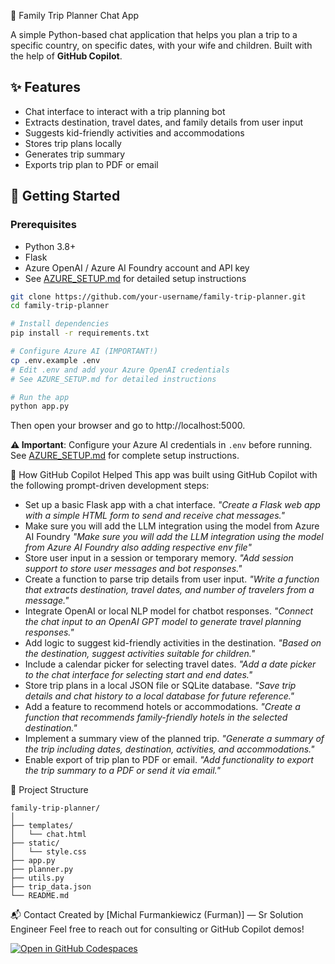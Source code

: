 🧳 Family Trip Planner Chat App

A simple Python-based chat application that helps you plan a trip to a specific country, on specific dates, with your wife and children. Built with the help of **GitHub Copilot**.

## ✨ Features

- Chat interface to interact with a trip planning bot
- Extracts destination, travel dates, and family details from user input
- Suggests kid-friendly activities and accommodations
- Stores trip plans locally
- Generates trip summary
- Exports trip plan to PDF or email

## 🚀 Getting Started

### Prerequisites

- Python 3.8+
- Flask
- Azure OpenAI / Azure AI Foundry account and API key
- See [AZURE_SETUP.md](AZURE_SETUP.md) for detailed setup instructions

```bash
git clone https://github.com/your-username/family-trip-planner.git
cd family-trip-planner

# Install dependencies
pip install -r requirements.txt

# Configure Azure AI (IMPORTANT!)
cp .env.example .env
# Edit .env and add your Azure OpenAI credentials
# See AZURE_SETUP.md for detailed instructions

# Run the app
python app.py
```

Then open your browser and go to http://localhost:5000.

**⚠️ Important**: Configure your Azure AI credentials in `.env` before running. See [AZURE_SETUP.md](AZURE_SETUP.md) for complete setup instructions.

🧠 How GitHub Copilot Helped
This app was built using GitHub Copilot with the following prompt-driven development steps:
- Set up a basic Flask app with a chat interface.
_"Create a Flask web app with a simple HTML form to send and receive chat messages."_
- Make sure you will add the LLM integration using the model from Azure AI Foundry
_"Make sure you will add the LLM integration using the model from Azure AI Foundry also adding respective env file"_
- Store user input in a session or temporary memory.
_"Add session support to store user messages and bot responses."_
- Create a function to parse trip details from user input.
_"Write a function that extracts destination, travel dates, and number of travelers from a message."_
- Integrate OpenAI or local NLP model for chatbot responses.
_"Connect the chat input to an OpenAI GPT model to generate travel planning responses."_
- Add logic to suggest kid-friendly activities in the destination.
_"Based on the destination, suggest activities suitable for children."_
- Include a calendar picker for selecting travel dates.
_"Add a date picker to the chat interface for selecting start and end dates."_
- Store trip plans in a local JSON file or SQLite database.
_"Save trip details and chat history to a local database for future reference."_
- Add a feature to recommend hotels or accommodations.
_"Create a function that recommends family-friendly hotels in the selected destination."_
- Implement a summary view of the planned trip.
_"Generate a summary of the trip including dates, destination, activities, and accommodations."_
- Enable export of trip plan to PDF or email.
_"Add functionality to export the trip summary to a PDF or send it via email."_

📁 Project Structure
```
family-trip-planner/
│
├── templates/
│   └── chat.html
├── static/
│   └── style.css
├── app.py
├── planner.py
├── utils.py
├── trip_data.json
└── README.md
```

📬 Contact
Created by [Michal Furmankiewicz (Furman)] — Sr Solution Engineer
Feel free to reach out for consulting or GitHub Copilot demos!

[![Open in GitHub Codespaces](https://img.shields.io/badge/Open%20in-GitHub%20Codespaces-blue?logo=github)](https://github.com/codespaces/new?repository=https://github.com/mifurm/ghcopilot)


